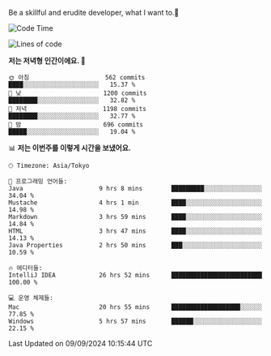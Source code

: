 Be a skillful and erudite developer, what I want to.👶

<!--START_SECTION:waka-->
![Code Time](http://img.shields.io/badge/Code%20Time-1%2C250%20hrs%2026%20mins-blue)

![Lines of code](https://img.shields.io/badge/%EC%A0%80%EB%8A%94%20%EC%97%AC%ED%83%9C%EA%B9%8C%EC%A7%80%20-2.7%20million%20%EC%A4%84%EC%9D%98%20%EC%BD%94%EB%93%9C%EB%A5%BC%20%EC%9E%91%EC%84%B1%ED%96%88%EC%96%B4%EC%9A%94.-blue)

**저는 저녁형 인간이에요. 🦉** 

```text
🌞 아침                     562 commits         ████░░░░░░░░░░░░░░░░░░░░░   15.37 % 
🌆 낮　                     1200 commits        ████████░░░░░░░░░░░░░░░░░   32.82 % 
🌃 저녁                     1198 commits        ████████░░░░░░░░░░░░░░░░░   32.77 % 
🌙 밤　                     696 commits         █████░░░░░░░░░░░░░░░░░░░░   19.04 % 
```


📊 **저는 이번주를 이렇게 시간을 보냈어요.** 

```text
🕑︎ Timezone: Asia/Tokyo

💬 프로그래밍 언어들: 
Java                     9 hrs 8 mins        █████████░░░░░░░░░░░░░░░░   34.04 % 
Mustache                 4 hrs 1 min         ████░░░░░░░░░░░░░░░░░░░░░   14.98 % 
Markdown                 3 hrs 59 mins       ████░░░░░░░░░░░░░░░░░░░░░   14.84 % 
HTML                     3 hrs 47 mins       ████░░░░░░░░░░░░░░░░░░░░░   14.13 % 
Java Properties          2 hrs 50 mins       ███░░░░░░░░░░░░░░░░░░░░░░   10.59 % 

🔥 에디터들: 
IntelliJ IDEA            26 hrs 52 mins      █████████████████████████   100.00 % 

💻 운영 체제들: 
Mac                      20 hrs 55 mins      ███████████████████░░░░░░   77.85 % 
Windows                  5 hrs 57 mins       ██████░░░░░░░░░░░░░░░░░░░   22.15 % 
```


 Last Updated on 09/09/2024 10:15:44 UTC
<!--END_SECTION:waka-->
